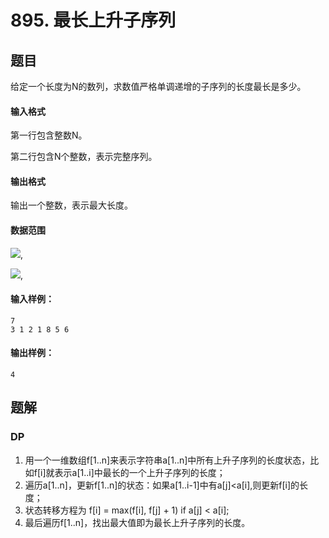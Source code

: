 <!--
 * @Author: shaqsnake
 * @Email: shaqsnake@gmail.com
 * @Date: 2019-09-16 15:58:00
 * @LastEditTime: 2019-10-22 11:46:57
 * @Description: Acwing 895
 -->

# 895. 最长上升子序列

## 题目

给定一个长度为N的数列，求数值严格单调递增的子序列的长度最长是多少。

#### 输入格式

第一行包含整数N。

第二行包含N个整数，表示完整序列。

#### 输出格式

输出一个整数，表示最大长度。

#### 数据范围

![](http://latex.codecogs.com/gif.latex?\\1%20\leq%20N%20\leq%201000),

![](http://latex.codecogs.com/gif.latex?\\-10^9%20\leq%20m%20\leq%2010^9),


#### 输入样例：

```
7
3 1 2 1 8 5 6
```

#### 输出样例：

```
4
```

## 题解

### DP

1. 用一个一维数组f[1..n]来表示字符串a[1..n]中所有上升子序列的长度状态，比如f[i]就表示a[1..i]中最长的一个上升子序列的长度；
2. 遍历a[1..n]，更新f[1..n]的状态：如果a[1..i-1]中有a[j]<a[i],则更新f[i]的长度；
3. 状态转移方程为 f[i] = max(f[i], f[j] + 1) if a[j] < a[i];
4. 最后遍历f[1..n]，找出最大值即为最长上升子序列的长度。
